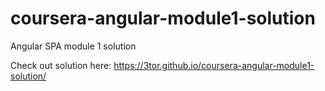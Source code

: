 # coursera-angular-module1-solution
Angular SPA module 1 solution

Check out solution here:
https://3tor.github.io/coursera-angular-module1-solution/
